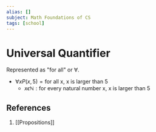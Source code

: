 ```yaml
---
alias: []
subject: Math Foundations of CS
tags: [school]
---
```

# Universal Quantifier



Represented as "for all" or $\forall$.

- $\forall x P(x,5) = \text{for all x, x is larger than 5}$
	- $x \epsilon \mathbb{N}: \text{for every natural number x, x is larger than 5}$

## References
1. [[Propositions]]